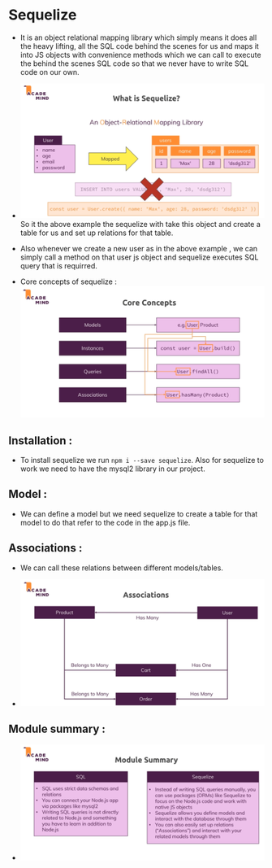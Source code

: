 # Sequelize

* It is an object relational mapping library which simply means it does all the heavy lifting, all the SQL code behind the scenes for us and maps it into JS objects with convenience methods which we can call to execute the behind the scenes SQL code so that we never have to write SQL code on our own.

* ![](2022-05-02-16-20-08.png) So it the above example the sequelize with take this object and create a table for us and set up relations for that table. 

* Also whenever we create a new user as in the above example , we can simply call a method on that user js object and sequelize executes SQL query that is requirred.

* Core concepts of sequelize : ![](2022-05-02-16-21-14.png)

## Installation : 

* To install sequelize we run `npm i --save sequelize`. Also for sequelize to work we need to have the mysql2 library in our project.

## Model : 

* We can define a model but we need sequelize to create a table for that model to do that refer to the code in the app.js file.

## Associations :

* We can call these relations between different models/tables.

* ![](2022-05-02-21-28-53.png)

## Module summary : 

* ![](2022-05-04-18-15-44.png)

